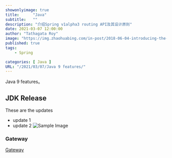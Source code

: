 ```yaml
---
showonlyimage: true
title:      "Java"
subtitle:   ""
description: "介绍Spring v1alpha3 routing API及其设计原则"
date: 2021-03-07 12:00:00
author: "Tathagata Roy"
image: "https://img.zhaohuabing.com/in-post/2018-06-04-introducing-the-Spring-v1alpha3-routing-api/background.jpg"
published: true
tags:
    - Spring

categories: [ Java ]
URL: "/2021/03/07/Java 9 features/"
---
```


Java 9 features。

## JDK Release
These are the updates

* update 1
* update 2
![Sample Image](https://img.zhaohuabing.com/in-post/2018-06-04-introducing-the-Spring-v1alpha3-routing-api/virtualservices-destrules.svg)

### Gateway
[Gateway](https://Spring.io/docs/reference/config/Spring.networking.v1alpha3/#Gateway)
